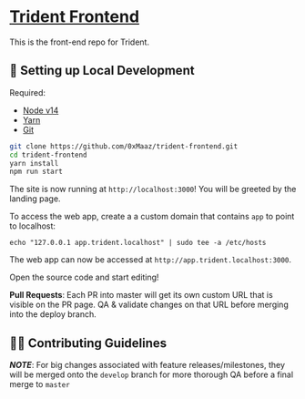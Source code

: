 # [Trident Frontend](https://tridentdao.finance/)
This is the front-end repo for Trident. 

##  🔧 Setting up Local Development

Required: 
- [Node v14](https://nodejs.org/download/release/latest-v14.x/)  
- [Yarn](https://classic.yarnpkg.com/en/docs/install/) 
- [Git](https://git-scm.com/downloads)


```bash
git clone https://github.com/0xMaaz/trident-frontend.git
cd trident-frontend
yarn install
npm run start
```

The site is now running at `http://localhost:3000`! You will be greeted by the landing page.


To access the web app, create a a custom domain that contains `app` to point to localhost:
```
echo "127.0.0.1 app.trident.localhost" | sudo tee -a /etc/hosts
```
The web app can now be accessed at `http://app.trident.localhost:3000`.

Open the source code and start editing!

**Pull Requests**:
Each PR into master will get its own custom URL that is visible on the PR page. QA & validate changes on that URL before merging into the deploy branch. 

## 👏🏽 Contributing Guidelines 

*__NOTE__*: For big changes associated with feature releases/milestones, they will be merged onto the `develop` branch for more thorough QA before a final merge to `master`
